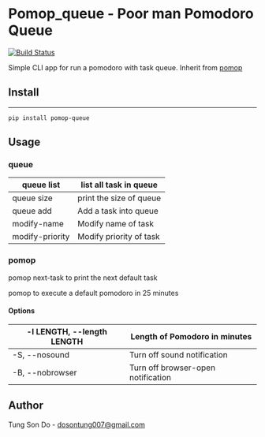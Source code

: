 # Pomop_queue - Poor man Pomodoro Queue

[![Build Status](https://travis-ci.org/tung491/pomop_queue.svg?branch=master)](https://travis-ci.org/tung491/pomop_queue)

Simple CLI app for run a pomodoro with task queue. Inherit from [pomop](https://github.com/hvnsweeting/pomop)


## Install
---------
`pip install pomop-queue`

## Usage 
### queue
| queue list      | list all task in queue  |
|-----------------|-------------------------|
| queue size      | print the size of queue |
| queue add       | Add a task into queue   |
| modify-name     | Modify name of task     |
| modify-priority | Modify priority of task |

### pomop
pomop next-task to print the next default task

pomop to execute a default pomodoro in 25 minutes

#### Options
| -l LENGTH, --length LENGTH | Length of Pomodoro in minutes      |
|----------------------------|------------------------------------|
| -S, --nosound              | Turn off sound notification        |
| -B, --nobrowser            | Turn off browser-open notification |

## Author
Tung Son Do - <dosontung007@gmail.com>
